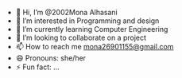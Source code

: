 - 👋 Hi, I’m @2002Mona Alhasani
- 👀 I’m interested in Programming and design
- 🌱 I’m currently learning Computer Engineering
- 💞️ I’m looking to collaborate on a project
- 📫 How to reach me mona26901155@gmail.com
- 😄 Pronouns: she/her
- ⚡ Fun fact: ...

<!---
2002Mona/2002Mona is a ✨ special ✨ repository because its `README.md` (this file) appears on your GitHub profile.
You can click the Preview link to take a look at your changes.
--->
